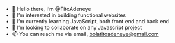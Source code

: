 - 👋 Hello there, I’m @TitoAdeneye
- 👀 I’m interested in building functional websites
- 🌱 I’m currently learning JavaScript, both front end and back end
- 💞️ I’m looking to collaborate on any Javascript project
- 📫 You can reach me via email, bolatitoadeneye@gmail.com 

<!---
TitoAdeneye/TitoAdeneye is a ✨ special ✨ repository because its `README.md` (this file) appears on your GitHub profile.
You can click the Preview link to take a look at your changes.
--->
